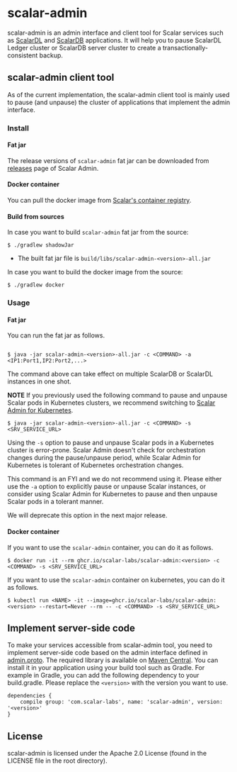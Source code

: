 # scalar-admin

scalar-admin is an admin interface and client tool for Scalar services such as [ScalarDL](https://github.com/scalar-labs/scalardl) and [ScalarDB](https://github.com/scalar-labs/scalardb) applications.
It will help you to pause ScalarDL Ledger cluster or ScalarDB server cluster to create a transactionally-consistent backup.

## scalar-admin client tool

As of the current implementation, the scalar-admin client tool is mainly used to pause (and unpause) the cluster of applications that implement the admin interface.

### Install

#### Fat jar

The release versions of `scalar-admin` fat jar can be downloaded from [releases](https://github.com/scalar-labs/scalar-admin/releases) page of Scalar Admin.

#### Docker container

You can pull the docker image from [Scalar's container registry](https://github.com/orgs/scalar-labs/packages/container/package/scalar-admin).

#### Build from sources

In case you want to build `scalar-admin` fat jar from the source:

```console
$ ./gradlew shadowJar
```

* The built fat jar file is `build/libs/scalar-admin-<version>-all.jar`

In case you want to build the docker image from the source:

```console
$ ./gradlew docker
```

### Usage

#### Fat jar

You can run the fat jar as follows.


```console

$ java -jar scalar-admin-<version>-all.jar -c <COMMAND> -a <IP1:Port1,IP2:Port2,...>
```

The command above can take effect on multiple ScalarDB or ScalarDL instances in one shot.

**NOTE** If you previously used the following command to pause and unpause Scalar pods in Kubernetes clusters,
we recommend switching to [Scalar Admin for Kubernetes](https://github.com/scalar-labs/scalar-admin-for-kubernetes).

```console
$ java -jar scalar-admin-<version>-all.jar -c <COMMAND> -s <SRV_SERVICE_URL>
```

Using the `-s` option to pause and unpause Scalar pods in a Kubernetes cluster is error-prone.
Scalar Admin doesn't check for orchestration changes during the pause/unpause period, while Scalar Admin for Kubernetes is tolerant of Kubernetes orchestration changes.

This command is an FYI and we do not recommend using it.
Please either use the `-a` option to explicitly pause or unpause Scalar instances, or consider using Scalar Admin for Kubernetes to pause and then unpause Scalar pods in a tolerant manner.

We will deprecate this option in the next major release.

#### Docker container

If you want to use the `scalar-admin` container, you can do it as follows.

```console
$ docker run -it --rm ghcr.io/scalar-labs/scalar-admin:<version> -c <COMMAND> -s <SRV_SERVICE_URL>
```

If you want to use the `scalar-admin` container on kubernetes, you can do it as follows.

```console
$ kubectl run <NAME> -it --image=ghcr.io/scalar-labs/scalar-admin:<version> --restart=Never --rm -- -c <COMMAND> -s <SRV_SERVICE_URL>
```

## Implement server-side code

To make your services accessible from scalar-admin tool, you need to implement server-side code based on the admin interface defined in [admin.proto](src/main/proto/scalar/protobuf/admin.proto).
The required library is available on [Maven Central](https://search.maven.org/search?q=a:scalar-admin). You can install it in your application using your build tool such as Gradle. For example in Gradle, you can add the following dependency to your build.gradle. Please replace the `<version>` with the version you want to use.

```
dependencies {
    compile group: 'com.scalar-labs', name: 'scalar-admin', version: '<version>'
}
```

## License
scalar-admin is licensed under the Apache 2.0 License (found in the LICENSE file in the root directory).
